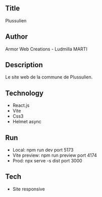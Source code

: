 ## Title
Plussulien

## Author
Armor Web Creations - Ludmilla MARTI

## Description
Le site web de la commune de Plussulien.

## Technology
- React.js
- Vite
- Css3
- Helmet async

## Run 
- Local: npm run dev port 5173 
- Vite preview: npm run preview port 4174
- Prod: npx serve -s dist port 3000


## Tech
- Site responsive